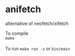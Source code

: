 # anifetch
alternative of neofetch/xifetch

To compile <br>
```make```<br><br>
To run
```make run -s``` or ```bin/main```<br>